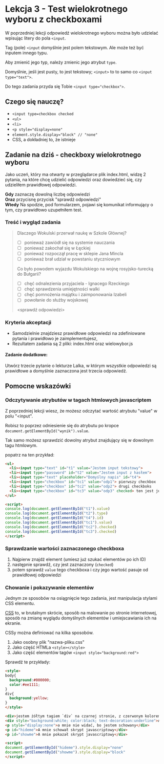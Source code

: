 # Lekcja 3 - Test wielokrotnego wyboru z checkboxami

W poprzedniej lekcji odpowiedź wielokrotnego wyboru można było udzielać wpisując litery do pola `<input`.

Tag (pole) `<input` domyślnie jest polem tekstowym. Ale może też być inputem innego typu.

Aby zmienić jego typ, należy zmienic jego atrybut `type`.

Domyślnie, jeśli jest pusty, to jest tekstowy; `<input>` to to samo co `<input type="text">`.

Do tego zadania przyda się Tobie `<input type="checkbox">`.

## Czego się nauczę?

- `<input type=checkbox checked`
- `<ul>`
- `<li>`
- `<p style="display=none"`
- `element.style.display="block" // "none"`
- CSS, a dokładniej to, że istnieje

## Zadanie na dziś - checkboxy wielokrotnego wyboru

Jako uczeń, który ma otwarty w przeglądarce plik index.html, widzę 2 pytania, na które chcę udzielić odpowiedzi oraz dowiedzieć się, czy udzieliłem prawidłowej odpowiedzi.

**Gdy** zaznaczę dowolną liczbę odpowiedzi  
**Oraz** przycisnę przycisk "sprawdź odpowiedzi"  
**Wtedy** Na spodzie, pod formularzem, pojawi się komunikat informujący o tym, czy prawidłowo uzupełniłem test.

### Treść i wygląd zadania

> Dlaczego Wokulski przerwał naukę w Szkole Głównej?
>
> - [ ] ponieważ zawiódł się na systemie nauczania
> - [ ] ponieważ zakochał się w Łęckiej
> - [ ] ponieważ rozpoczął pracę w sklepie Jana Mincla
> - [ ] ponieważ brał udział w powstaniu styczniowym
>
> Co było powodem wyjazdu Wokulskiego na wojnę rosyjsko-turecką do Bułgarii?
>
> - [ ] chęć odnalezienia przyjaciela - Ignacego Rzeckiego
> - [ ] chęć sprawdzenia umiejętności walki
> - [ ] chęć pomnożenia majątku i zaimponowania Izabeli
> - [ ] powołanie do służby wojskowej
> 
> <sprawdź odpowiedzi>

### Kryteria akceptacji

- Samodzielnie znajdziesz prawidłowe odpowiedzi na zdefiniowane pytania i prawidłowo je zaimplementujesz,
- Rezultatem zadania są 2 pliki: index.html oraz wielowybor.js

#### Zadanie dodatkowe:

Utwórz trzecie pytanie o lekturze Lalka, w którym wszystkie odpowiedzi są prawidłowe a domyślnie zaznaczona jest trzecia odpowiedź.

## Pomocne wskazówki

### Odczytywanie atrybutów w tagach htmlowych javascriptem

Z poprzedniej lekcji wiesz, że możesz odczytać wartość atrybutu "value" w polu "<input".

Robisz to poprzez odniesienie się do atrybutu po kropce `document.getElementById("wynik").value`.

Tak samo możesz sprawdzić dowolny atrybut znajdujący się w dowolnym tagu htmlowym.

popatrz na ten przykład:

```html
<ul>
  <li><input type="text" id="t1" value="Jestem input tekstowy">
  <li><input type="password" id="t2" value="Jestem input z hasłem">
  <li><input type="text" placeholder="Domyślny napis" id="t4">
  <li><input type="checkbox" id="tc1" value="odp1"> pierwszy checkbox
  <li><input type="checkbox" id="tc2" value="odp2"> drugi checkboks
  <li><input type="checkbox" id="tc3" value="odp3" checked> ten jest już zaznaczony
</ul>

<script>
console.log(document.getElementById("t1").value)
console.log(document.getElementById("t2").type)
console.log(document.getElementById("t4").id)
console.log(document.getElementById("tc1").value)
console.log(document.getElementById("tc2").checked)
console.log(document.getElementById("tc3").checked)
</script>
```

### Sprawdzanie wartości zaznaczonego checkboxa

1. Najpierw znajdź element (umiesz już szukać elementów po ich ID)
1. następnie sprawdź, czy jest zaznaczony (`checked`)
1. potem sprawdź `value` tego checkboxa i czy jego wartość pasuje od prawidłowej odpowiedzi

### Chowanie i pokazywanie elementów

Jednym ze sposobów na osiągnięcie tego zadania, jest manipulacja stylami CSS elementu.

[CSS](https://www.tutorialspoint.com/css/index.htm) to, w brutalnym skrócie, sposób na malowanie po stronie internetowej, sposób na zmianę wyglądu domyślnych elementów i umiejscawiania ich na ekranie.

CSSy można definiować na kilka sposobów.

1. Jako osobny plik "nazwa-pliku.css"
1. Jako część HTMLa `<style></style>`
1. Jako część elementów tagów `<input style="background:red">`

Sprawdź te przykłady:

```html
<style>
body{
  background:#000000;
  color:#ee1111;
}
div{
  background:yellow;
}
</style>

<div>jestem żółtym tagiem `div` na czarnej stronie, z czerwonym kolorem tekstu</div>
<div style="background:white; color:black; text-decoration:underline">A ja mam białe tło, czarny tekst i tekst jest podkreślony</div>
<p style="display:none">a mnie nie widać, bo jestem schowany</div>
<p id="hideme">A mnie schował skrypt javascriptowy</div>
<p id="showme">A mnie pokazał skrypt javascriptowy</div>

<script>
document.getElementById("hideme").style.display="none"
document.getElementById("showme").style.display="block"
</script>
```

